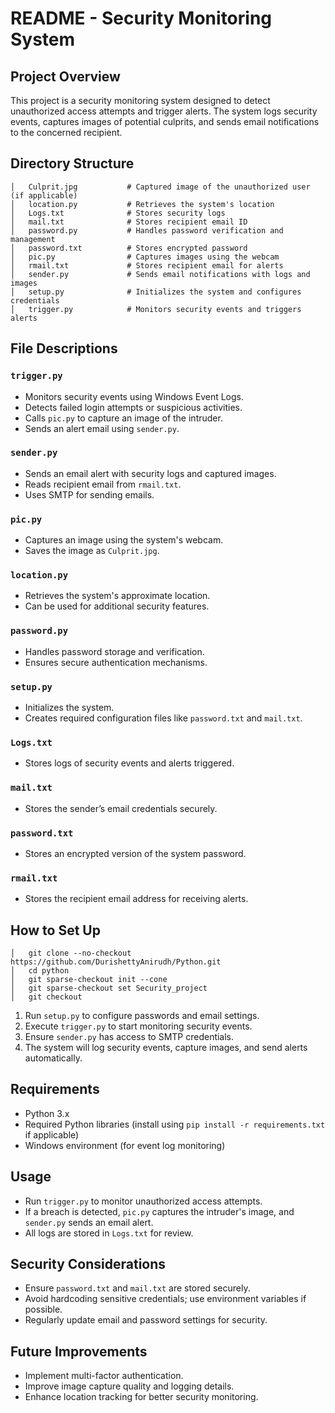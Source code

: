 # README - Security Monitoring System

## **Project Overview**
This project is a security monitoring system designed to detect unauthorized access attempts and trigger alerts. The system logs security events, captures images of potential culprits, and sends email notifications to the concerned recipient.

## **Directory Structure**
```
│   Culprit.jpg           # Captured image of the unauthorized user (if applicable)
│   location.py           # Retrieves the system's location
│   Logs.txt              # Stores security logs
│   mail.txt              # Stores recipient email ID
│   password.py           # Handles password verification and management
│   password.txt          # Stores encrypted password
│   pic.py                # Captures images using the webcam
│   rmail.txt             # Stores recipient email for alerts
│   sender.py             # Sends email notifications with logs and images
│   setup.py              # Initializes the system and configures credentials
│   trigger.py            # Monitors security events and triggers alerts
```

## **File Descriptions**

### `trigger.py`
- Monitors security events using Windows Event Logs.
- Detects failed login attempts or suspicious activities.
- Calls `pic.py` to capture an image of the intruder.
- Sends an alert email using `sender.py`.

### `sender.py`
- Sends an email alert with security logs and captured images.
- Reads recipient email from `rmail.txt`.
- Uses SMTP for sending emails.

### `pic.py`
- Captures an image using the system's webcam.
- Saves the image as `Culprit.jpg`.

### `location.py`
- Retrieves the system's approximate location.
- Can be used for additional security features.

### `password.py`
- Handles password storage and verification.
- Ensures secure authentication mechanisms.

### `setup.py`
- Initializes the system.
- Creates required configuration files like `password.txt` and `mail.txt`.

### `Logs.txt`
- Stores logs of security events and alerts triggered.

### `mail.txt`
- Stores the sender’s email credentials securely.

### `password.txt`
- Stores an encrypted version of the system password.

### `rmail.txt`
- Stores the recipient email address for receiving alerts.

## **How to Set Up**
```
│   git clone --no-checkout https://github.com/DurishettyAnirudh/Python.git
│   cd python
│   git sparse-checkout init --cone
│   git sparse-checkout set Security_project
│   git checkout    
```

1. Run `setup.py` to configure passwords and email settings.
2. Execute `trigger.py` to start monitoring security events.
3. Ensure `sender.py` has access to SMTP credentials.
4. The system will log security events, capture images, and send alerts automatically.

## **Requirements**
- Python 3.x
- Required Python libraries (install using `pip install -r requirements.txt` if applicable)
- Windows environment (for event log monitoring)

## **Usage**
- Run `trigger.py` to monitor unauthorized access attempts.
- If a breach is detected, `pic.py` captures the intruder's image, and `sender.py` sends an email alert.
- All logs are stored in `Logs.txt` for review.

## **Security Considerations**
- Ensure `password.txt` and `mail.txt` are stored securely.
- Avoid hardcoding sensitive credentials; use environment variables if possible.
- Regularly update email and password settings for security.

## **Future Improvements**
- Implement multi-factor authentication.
- Improve image capture quality and logging details.
- Enhance location tracking for better security monitoring.

